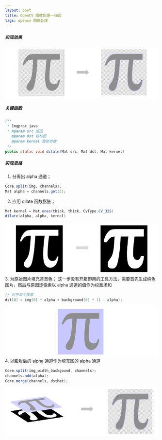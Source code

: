 ```yaml
---
layout: post
title: OpenCV 图像处理——描边
tags: opencv 图像处理
---
```


##### 实现效果

![](/resources/2020-03-28-opencv-image-process-stroke/preview.png)

##### 关键函数

```java
/**
 * Imgproc.java
 * @param src 原图
   @param dst 目标图
   @param kernel 膨胀参数
 */
public static void dilate(Mat src, Mat dst, Mat kernel)
```

##### 实现思路

1. 分离出 alpha 通道；

```java
Core.split(img, channels);
Mat alpha = channels.get(3);
```

2. 应用 dilate 函数膨胀；

```java
Mat kernel = Mat.ones(thick, thick, CvType.CV_32S)
dilate(alpha, alpha, kernel)
```

![](/resources/2020-03-28-opencv-image-process-stroke/alpha_stroke.png)
3. 为原始图片填充背景色；
这一步没有开箱即用的工具方法，需要首先生成纯色图片，然后与原图逐像素以 alpha 通道的值作为权重求和

```java
// 对于每个像素
dst[0] = img[0] * alpha + background[0] * (1 - alpha);
```

![](/resources/2020-03-28-opencv-image-process-stroke/pi_background.png)
4. 以膨胀后的 alpha 通道作为填充图的 alpha 通道

```java
Core.split(img_width_backgound, channels);
channels.add(alpha);
Core.merge(channels, dstMat);
```

![](/resources/2020-03-28-opencv-image-process-stroke/add_background.png)